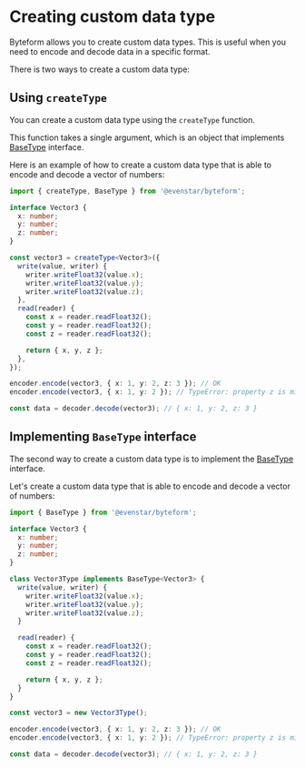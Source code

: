 # Creating custom data type

Byteform allows you to create custom data types. This is useful when you need to encode and decode data in a specific format.

There is two ways to create a custom data type:

## Using `createType`

You can create a custom data type using the `createType` function.

This function takes a single argument, which is an object that implements [BaseType](/api/interfaces/BaseType.md) interface.

Here is an example of how to create a custom data type that is able to encode and decode a vector of numbers:

```typescript
import { createType, BaseType } from '@evenstar/byteform';

interface Vector3 {
  x: number;
  y: number;
  z: number;
}

const vector3 = createType<Vector3>({
  write(value, writer) {
    writer.writeFloat32(value.x);
    writer.writeFloat32(value.y);
    writer.writeFloat32(value.z);
  },
  read(reader) {
    const x = reader.readFloat32();
    const y = reader.readFloat32();
    const z = reader.readFloat32();

    return { x, y, z };
  },
});

encoder.encode(vector3, { x: 1, y: 2, z: 3 }); // OK
encoder.encode(vector3, { x: 1, y: 2 }); // TypeError: property z is missing

const data = decoder.decode(vector3); // { x: 1, y: 2, z: 3 }
```

## Implementing `BaseType` interface

The second way to create a custom data type is to implement the [BaseType](/api/interfaces/BaseType.md) interface.

Let's create a custom data type that is able to encode and decode a vector of numbers:

```typescript
import { BaseType } from '@evenstar/byteform';

interface Vector3 {
  x: number;
  y: number;
  z: number;
}

class Vector3Type implements BaseType<Vector3> {
  write(value, writer) {
    writer.writeFloat32(value.x);
    writer.writeFloat32(value.y);
    writer.writeFloat32(value.z);
  }

  read(reader) {
    const x = reader.readFloat32();
    const y = reader.readFloat32();
    const z = reader.readFloat32();

    return { x, y, z };
  }
}

const vector3 = new Vector3Type();

encoder.encode(vector3, { x: 1, y: 2, z: 3 }); // OK
encoder.encode(vector3, { x: 1, y: 2 }); // TypeError: property z is missing

const data = decoder.decode(vector3); // { x: 1, y: 2, z: 3 }
```
